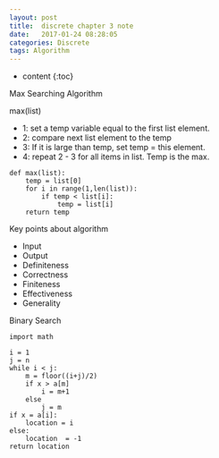 ```yaml
---
layout: post
title:  discrete chapter 3 note
date:   2017-01-24 08:28:05
categories: Discrete
tags: Algorithm 
---
```


* content
{:toc}


Max Searching Algorithm

max(list)
* 1: set a temp variable equal to the first list element. 
* 2: compare next list element to the temp
* 3: If it is large than temp, set temp = this element.
* 4: repeat 2 - 3 for all items in list. Temp is the max. 

```
def max(list):
	temp = list[0]
	for i in range(1,len(list)):
		if temp < list[i]:
			temp = list[i]
	return temp		

```
Key points about algorithm

* Input
* Output
* Definiteness
* Correctness
* Finiteness
* Effectiveness
* Generality

Binary Search

```
import math

i = 1
j = n
while i < j:
	m = floor((i+j)/2)
	if x > a[m]
		i = m+1
	else
		j = m
if x = a[i]:				
	location = i
else:	
	location  = -1
return location 

	








```

